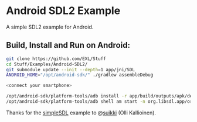 Android SDL2 Example
====================

A simple SDL2 example for Android.

## Build, Install and Run on Android:

```bash
git clone https://github.com/EXL/Stuff
cd Stuff/Examples/Android-SDL2/
git submodule update --init --depth=1 app/jni/SDL
ANDROID_HOME="/opt/android-sdk/" ./gradlew assembleDebug

<connect your smartphone>

/opt/android-sdk/platform-tools/adb install -r app/build/outputs/apk/debug/app-debug.apk
/opt/android-sdk/platform-tools/adb shell am start -n org.libsdl.app/org.libsdl.app.SDLActivity
```

Thanks for the [simpleSDL](https://github.com/suikki/simpleSDL) example to @[suikki](https://github.com/suikki) (Olli Kallioinen).
